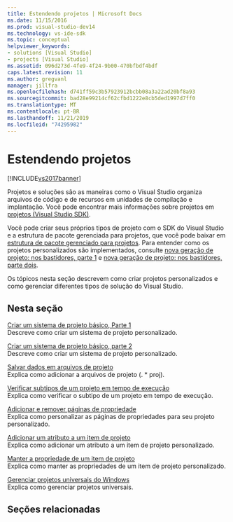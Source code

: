 ```yaml
---
title: Estendendo projetos | Microsoft Docs
ms.date: 11/15/2016
ms.prod: visual-studio-dev14
ms.technology: vs-ide-sdk
ms.topic: conceptual
helpviewer_keywords:
- solutions [Visual Studio]
- projects [Visual Studio]
ms.assetid: 096d273d-4fe9-4f24-9b00-470bfbdf4bdf
caps.latest.revision: 11
ms.author: gregvanl
manager: jillfra
ms.openlocfilehash: d741ff59c3b57923912bcbb08a3a22ad20bf8a93
ms.sourcegitcommit: bad28e99214cf62cfbd1222e8cb5ded1997d7ff0
ms.translationtype: MT
ms.contentlocale: pt-BR
ms.lasthandoff: 11/21/2019
ms.locfileid: "74295982"
---
```

# <a name="extending-projects"></a>Estendendo projetos
[!INCLUDE[vs2017banner](../includes/vs2017banner.md)]

Projetos e soluções são as maneiras como o Visual Studio organiza arquivos de código e de recursos em unidades de compilação e implantação. Você pode encontrar mais informações sobre projetos em [projetos (Visual Studio SDK)](../extensibility/extending-projects.md).  
  
 Você pode criar seus próprios tipos de projeto com o SDK do Visual Studio e a estrutura de pacote gerenciada para projetos, que você pode baixar em [estrutura de pacote gerenciado para projetos](https://archive.codeplex.com/?p=mpfproj12). Para entender como os projetos personalizados são implementados, consulte [nova geração de projeto: nos bastidores, parte 1](../extensibility/internals/new-project-generation-under-the-hood-part-one.md) e [nova geração de projeto: nos bastidores, parte dois](../extensibility/internals/new-project-generation-under-the-hood-part-two.md).  
  
 Os tópicos nesta seção descrevem como criar projetos personalizados e como gerenciar diferentes tipos de solução do Visual Studio.  
  
## <a name="in-this-section"></a>Nesta seção  
 [Criar um sistema de projeto básico, Parte 1](../extensibility/creating-a-basic-project-system-part-1.md)  
 Descreve como criar um sistema de projeto personalizado.  
  
 [Criar um sistema de projeto básico, parte 2](../extensibility/creating-a-basic-project-system-part-2.md)  
 Descreve como criar um sistema de projeto personalizado.  
  
 [Salvar dados em arquivos de projeto](../extensibility/saving-data-in-project-files.md)  
 Explica como adicionar a arquivos de projeto (. * proj).  
  
 [Verificar subtipos de um projeto em tempo de execução](../extensibility/verifying-subtypes-of-a-project-at-run-time.md)  
 Explica como verificar o subtipo de um projeto em tempo de execução.  
  
 [Adicionar e remover páginas de propriedade](../extensibility/adding-and-removing-property-pages.md)  
 Explica como personalizar as páginas de propriedades para seu projeto personalizado.  
  
 [Adicionar um atributo a um item de projeto](../extensibility/adding-an-attribute-to-a-project-item.md)  
 Explica como adicionar um atributo a um item de projeto personalizado.  
  
 [Manter a propriedade de um item de projeto](../extensibility/persisting-the-property-of-a-project-item.md)  
 Explica como manter as propriedades de um item de projeto personalizado.  
  
 [Gerenciar projetos universais do Windows](../extensibility/managing-universal-windows-projects.md)  
 Explica como gerenciar projetos universais.  
  
## <a name="related-sections"></a>Seções relacionadas
